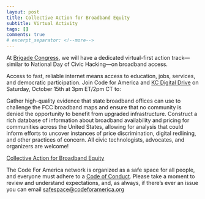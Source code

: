 ```yaml
---
layout: post
title: Collective Action for Broadband Equity
subtitle: Virtual Activity
tags: []
comments: true
# excerpt_separator: <!--more-->
---
```

At [Brigade Congress](https://codeforamerica.org/brigade-congress-2022/), we will have a dedicated virtual-first action track—similar to National Day of Civic Hacking—on broadband access.

Access to fast, reliable internet means access to education, jobs, services, and democratic participation. Join Code for America and [KC Digital Drive](https://www.kcdigitaldrive.org/) on Saturday, October 15th at 3pm ET/2pm CT to:

Gather high-quality evidence that state broadband offices can use to challenge the FCC broadband maps and ensure that no community is denied the opportunity to benefit from upgraded infrastructure.
Construct a rich database of information about broadband availability and pricing for communities across the United States, allowing for analysis that could inform efforts to uncover instances of price discrimination, digital redlining, and other practices of concern.
All civic technologists, advocates, and organizers are welcome!

[Collective Action for Broadband Equity](https://www.meetup.com/code-for-connecticut/events/288893030/)

The Code For America network is organized as a safe space for all people, and everyone must adhere to a [Code of Conduct](https://github.com/codeforamerica/codeofconduct). Please take a moment to review and understand expectations, and, as always, if there’s ever an issue you can email [safespace@codeforamerica.org](mailto:safespace@codeforamerica.org)

